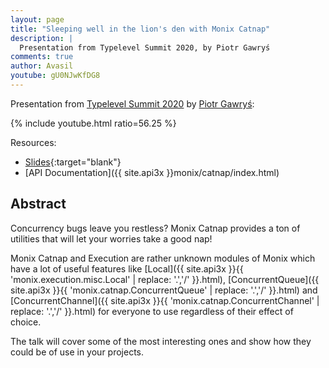 ```yaml
---
layout: page
title: "Sleeping well in the lion's den with Monix Catnap"
description: |
  Presentation from Typelevel Summit 2020, by Piotr Gawryś
comments: true
author: Avasil
youtube: gU0NJwKfDG8
---
```


Presentation from
[Typelevel Summit 2020](https://typelevel.org/event/2020-03-summit-nyc/) by
[Piotr Gawryś](https://twitter.com/p_gawrys):

{% include youtube.html ratio=56.25 %}

Resources:

- [Slides](https://slides.com/avasil/monix-catnap-ea7c27){:target="blank"}
- [API Documentation]({{ site.api3x }}monix/catnap/index.html)

## Abstract

Concurrency bugs leave you restless? Monix Catnap provides a ton of
utilities that will let your worries take a good nap!

Monix Catnap and Execution are rather unknown modules of Monix which
have a lot of useful features like 
[Local]({{ site.api3x }}{{ 'monix.execution.misc.Local' | replace: '.','/' }}.html),
[ConcurrentQueue]({{ site.api3x }}{{ 'monix.catnap.ConcurrentQueue' | replace: '.','/' }}.html) and
[ConcurrentChannel]({{ site.api3x }}{{ 'monix.catnap.ConcurrentChannel' | replace: '.','/' }}.html) 
for everyone to use regardless of their effect of choice.

The talk will cover some of the most interesting ones and show how
they could be of use in your projects.


